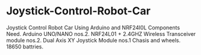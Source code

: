 # Joystick-Control-Robot-Car
Joystick Control Robot Car Using Arduino and NRF24I0L
Components Need.
Arduino UNO/NANO nos.2.
NRF24L01 + 2.4GHZ Wireless Transceiver module nos.2.
Dual Axis XY Joystick Module nos.1
Chasis and wheels.
18650 battries.
